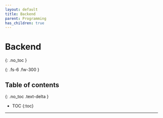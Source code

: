 ```yaml
---
layout: default
title: Backend
parent: Programming
has_children: true
---
```

# Backend
{: .no_toc }

{: .fs-6 .fw-300 }

## Table of contents
{: .no_toc .text-delta }

- TOC
{:toc}
---